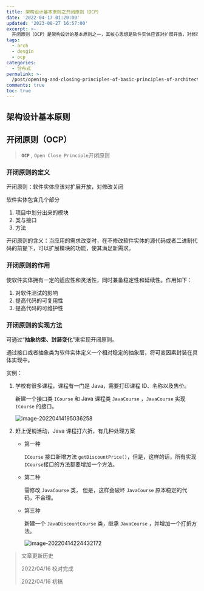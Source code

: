 ```yaml
---
title: 架构设计基本原则之开闭原则（OCP）
date: '2022-04-17 01:20:00'
updated: '2023-08-27 16:57:00'
excerpt: >-
  开闭原则（OCP）是架构设计的基本原则之一，其核心思想是软件实体应该对扩展开放，对修改关闭。通过抽象约束封装变化，通过接口或抽象类定义稳定的抽象层，将可变因素封装在具体实现中。开闭原则的作用在于提高代码的可复用性和可维护性，使软件实体具备适应性、灵活性、稳定性和延续性。实例中以学校课程为例，通过接口和实现类的组织，应对了促销活动的变化，展示了开闭原则的实际应用。
tags:
  - arch
  - desgin
  - ocp
categories:
  - 分布式
permalink: >-
  /post/opening-and-closing-principles-of-basic-principles-of-architecture-design.html
comments: true
toc: true
---
```



## 架构设计基本原则

## 开闭原则（OCP）

> ​**`OCP`**​ , `Open Close Principle`​ 开闭原则

### 开闭原则的定义

开闭原则：软件实体应该对扩展开放，对修改关闭

软件实体包含几个部分

1. 项目中划分出来的模块
2. 类与接口
3. 方法

开闭原则的含义：当应用的需求改变时，在不修改软件实体的源代码或者二进制代码的前提下，可以扩展模块的功能，使其满足新需求。

### 开闭原则的作用

使软件实体拥有一定的适应性和灵活性，同时兼备稳定性和延续性。作用如下：

1. 对软件测试的影响
2. 提高代码的可复用性
3. 提高代码的可维护性

### 开闭原则的实现方法

可通过“**抽象约束、封装变化**”来实现开闭原则。

通过接口或者抽象类为软件实体定义一个相对稳定的抽象层，将可变因素封装在具体实现中。

实例：

1. 学校有很多课程，课程有一门是 Java，需要打印课程 ID、名称以及售价。

   新建一个接口类 `ICourse`​ 和 Java 课程类 `JavaCourse`​ ，`JavaCourse`​ 实现 `ICourse`​ 的接口。

   ​![image-20220414195036258](https://img1.terwer.space/image-20220414195036258.png)​
2. 赶上促销活动，Java 课程打六折，有几种处理方案

    * 第一种

      ​`ICourse`​ 接口新增方法 `getDiscountPrice()`​ ，但是，这样的话，所有实现 `ICourse`​ 接口的方法都要增加一个方法。
    * 第二种

      需修改 `JavaCourse`​ 类， 但是，这样会破坏 `JavaCourse`​ 原本稳定的代码，不合理。
    * 第三种

      新建一个 `JavaDiscountCourse`​ 类，继承 `JavaCourse`​ ，并增加一个打折方法。

      ​![image-20220414224432172](https://img1.terwer.space/image-20220414224432172.png)​

> 文章更新历史
>
> 2022/04/16 校对完成
>
> 2022/04/16 初稿